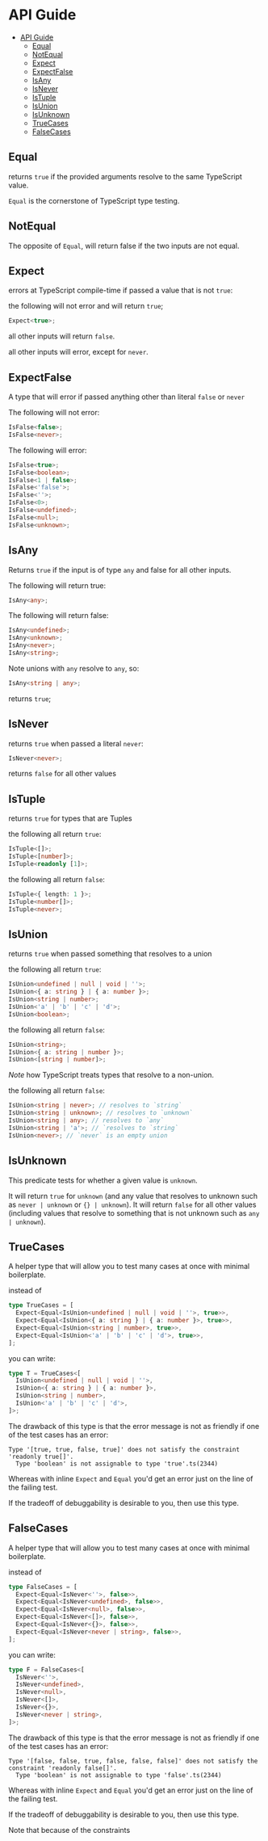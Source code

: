 # API Guide

- [API Guide](#api-guide)
  - [Equal](#equal)
  - [NotEqual](#notequal)
  - [Expect](#expect)
  - [ExpectFalse](#expectfalse)
  - [IsAny](#isany)
  - [IsNever](#isnever)
  - [IsTuple](#istuple)
  - [IsUnion](#isunion)
  - [IsUnknown](#isunknown)
  - [TrueCases](#truecases)
  - [FalseCases](#falsecases)

## Equal

returns `true` if the provided arguments resolve to the same TypeScript value.

`Equal` is the cornerstone of TypeScript type testing.

## NotEqual

The opposite of `Equal`, will return false if the two inputs are not equal.

## Expect

errors at TypeScript compile-time if passed a value that is not `true`:

the following will not error and will return `true`;

```ts
Expect<true>;
```

all other inputs will return `false`.

all other inputs will error, except for `never`.

## ExpectFalse

A type that will error if passed anything other than literal `false` or `never`

The following will not error:

```ts
IsFalse<false>;
IsFalse<never>;
```

The following will error:

```ts
IsFalse<true>;
IsFalse<boolean>;
IsFalse<1 | false>;
IsFalse<'false'>;
IsFalse<''>;
IsFalse<0>;
IsFalse<undefined>;
IsFalse<null>;
IsFalse<unknown>;
```

## IsAny

Returns `true` if the input is of type `any` and false for all other inputs.

The following will return true:

```ts
IsAny<any>;
```

The following will return false:

```ts
IsAny<undefined>;
IsAny<unknown>;
IsAny<never>;
IsAny<string>;
```

Note unions with `any` resolve to `any`, so:

```ts
IsAny<string | any>;
```

returns `true`;

## IsNever

returns `true` when passed a literal `never`:

```ts
IsNever<never>;
```

returns `false` for all other values

## IsTuple

returns `true` for types that are Tuples

the following all return `true`:

```ts
IsTuple<[]>;
IsTuple<[number]>;
IsTuple<readonly [1]>;
```

the following all return `false`:

```ts
IsTuple<{ length: 1 }>;
IsTuple<number[]>;
IsTuple<never>;
```

## IsUnion

returns `true` when passed something that resolves to a union

the following all return `true`:

```ts
IsUnion<undefined | null | void | ''>;
IsUnion<{ a: string } | { a: number }>;
IsUnion<string | number>;
IsUnion<'a' | 'b' | 'c' | 'd'>;
IsUnion<boolean>;
```

the following all return `false`:

```ts
IsUnion<string>;
IsUnion<{ a: string | number }>;
IsUnion<[string | number]>;
```

_Note_ how TypeScript treats types that resolve to a non-union.

the following all return `false`:

```ts
IsUnion<string | never>; // resolves to `string`
IsUnion<string | unknown>; // resolves to `unknown`
IsUnion<string | any>; // resolves to `any`
IsUnion<string | 'a'>; // `resolves to `string`
IsUnion<never>; // `never` is an empty union
```

## IsUnknown

This predicate tests for whether a given value is `unknown`.

It will return `true` for `unknown` (and any value that resolves to unknown such as `never | unknown` or `{} | unknown`).
It will return `false` for all other values (including values that resolve to something that is not unknown such as `any | unknown`).

## TrueCases

A helper type that will allow you to test many cases at once with minimal boilerplate.

instead of

```ts
type TrueCases = [
  Expect<Equal<IsUnion<undefined | null | void | ''>, true>>,
  Expect<Equal<IsUnion<{ a: string } | { a: number }>, true>>,
  Expect<Equal<IsUnion<string | number>, true>>,
  Expect<Equal<IsUnion<'a' | 'b' | 'c' | 'd'>, true>>,
];
```

you can write:

```ts
type T = TrueCases<[
  IsUnion<undefined | null | void | ''>,
  IsUnion<{ a: string } | { a: number }>,
  IsUnion<string | number>,
  IsUnion<'a' | 'b' | 'c' | 'd'>,
]>;
```

The drawback of this type is that the error message is not as friendly if one of the test cases has an error:

```text
Type '[true, true, false, true]' does not satisfy the constraint 'readonly true[]'.
  Type 'boolean' is not assignable to type 'true'.ts(2344)
```

Whereas with inline `Expect` and `Equal` you'd get an error just on the line of the failing test.

If the tradeoff of debuggability is desirable to you, then use this type.

## FalseCases

A helper type that will allow you to test many cases at once with minimal boilerplate.

instead of

```ts
type FalseCases = [
  Expect<Equal<IsNever<''>, false>>,
  Expect<Equal<IsNever<undefined>, false>>,
  Expect<Equal<IsNever<null>, false>>,
  Expect<Equal<IsNever<[]>, false>>,
  Expect<Equal<IsNever<{}>, false>>,
  Expect<Equal<IsNever<never | string>, false>>,
];
```

you can write:

```ts
type F = FalseCases<[
  IsNever<''>,
  IsNever<undefined>,
  IsNever<null>,
  IsNever<[]>,
  IsNever<{}>,
  IsNever<never | string>,
]>;
```

The drawback of this type is that the error message is not as friendly if one of the test cases has an error:

```text
Type '[false, false, true, false, false, false]' does not satisfy the constraint 'readonly false[]'.
  Type 'boolean' is not assignable to type 'false'.ts(2344)
```

Whereas with inline `Expect` and `Equal` you'd get an error just on the line of the failing test.

If the tradeoff of debuggability is desirable to you, then use this type.

Note that because of the constraints